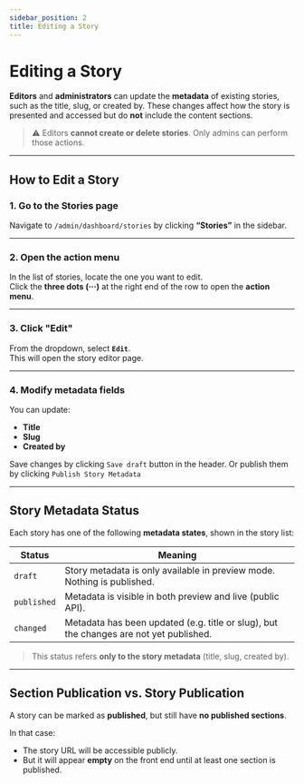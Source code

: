 ```yaml
---
sidebar_position: 2
title: Editing a Story
---
```


# Editing a Story

**Editors** and **administrators** can update the **metadata** of existing stories, such as the title, slug, or created by. These changes affect how the story is presented and accessed but do **not** include the content sections.

> ⚠️ Editors **cannot create or delete stories**. Only admins can perform those actions.

---

## How to Edit a Story

### 1. Go to the Stories page

Navigate to `/admin/dashboard/stories` by clicking **“Stories”** in the sidebar.

---

### 2. Open the action menu

In the list of stories, locate the one you want to edit.  
Click the **three dots (···)** at the right end of the row to open the **action menu**.

---

### 3. Click "Edit"

From the dropdown, select **`Edit`**.  
This will open the story editor page.

---

### 4. Modify metadata fields

You can update:

- **Title**
- **Slug**
- **Created by**

Save changes by clicking  `Save draft` button in the header.
Or publish them by clicking `Publish Story Metadata`

---

## Story Metadata Status

Each story has one of the following **metadata states**, shown in the story list:

| Status     | Meaning                                                                 |
|------------|-------------------------------------------------------------------------|
| `draft`    | Story metadata is only available in preview mode. Nothing is published. |
| `published`| Metadata is visible in both preview and live (public API).              |
| `changed`  | Metadata has been updated (e.g. title or slug), but the changes are not yet published. |

> This status refers **only to the story metadata** (title, slug, created by).  


---

## Section Publication vs. Story Publication

A story can be marked as **published**, but still have **no published sections**.

In that case:
- The story URL will be accessible publicly.
- But it will appear **empty** on the front end until at least one section is published.